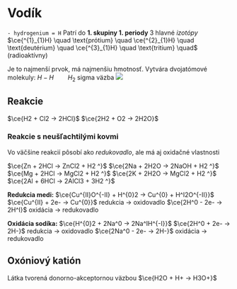 # Vodík
`- hydrogenium = H`
Patrí do **1. skupiny 1. periody**
3 hlavné *izotópy*
$\ce{^{1}_{1}H} \quad \text{prótium} \quad \ce{^{2}_{1}H} \quad \text{deutérium} \quad \ce{^{3}_{1}H} \quad \text{tritium} \quad$ (radioaktívny)

Je to najmenší prvok, má najmenšiu hmotnosť.
Vytvára dvojatómové molekuly:
$H-H \qquad H_2$  sigma väzba
![](vodik-vazba.png)
## Reakcie
$\ce{H2 + Cl2 -> 2HCl}$
$\ce{2H2 + O2 -> 2H2O}$

### Reakcie s neušľachtilými kovmi
Vo väčšine reakcií pôsobí ako *redukovadlo*, ale má aj oxidačné vlastnosti

$\ce{Zn + 2HCl -> ZnCl2 + H2 ^}$
$\ce{2Na + 2H2O -> 2NaOH + H2 ^}$
$\ce{Mg + 2HCl -> MgCl2 + H2 ^}$
$\ce{2K + 2H2O -> MgCl2 + H2 ^}$
$\ce{2Al + 6HCl -> 2AlCl3 + 3H2 ^}$

**Redukcia medi:**
$\ce{Cu^{II}O^{-II} + H^{0}2 -> Cu^{0} + H^I2O^{-II}}$
$\ce{Cu^{II} + 2e- -> Cu^{0}}$ redukcia -> oxidovadlo
$\ce{2H^0 - 2e- -> 2H^I}$ oxidácia -> redukovadlo

**Oxidácia sodíka:**
$\ce{H^{0}2 + 2Na^0 -> 2Na^IH^{-I}}$
$\ce{2H^0 + 2e- -> 2H-}$ redukcia -> oxidovadlo
$\ce{2Na^0 - 2e- -> 2H-}$ oxidácia -> redukovadlo

## Oxóniový katión
Látka tvorená donorno-akceptornou väzbou
$\ce{H2O + H+ -> H3O+}$
